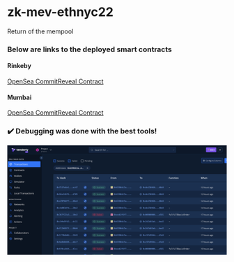 # zk-mev-ethnyc22
Return of the mempool

### Below are links to the deployed smart contracts

#### Rinkeby
[OpenSea CommitReveal Contract](https://rinkeby.etherscan.io/address/0x0eefca095F4aCA83cc82582e9c0D5CbEcfaC62f5#code)

#### Mumbai
[OpenSea CommitReveal Contract](https://mumbai.polygonscan.com/address/0x9ff71ecC4A1F758510fDf326A7e4E1b8e7469C0C#code)

### :heavy_check_mark: Debugging was done with the best tools!

![tenderly1](./img/Tenderly%20debug%2012.17.15%20AM.png)
